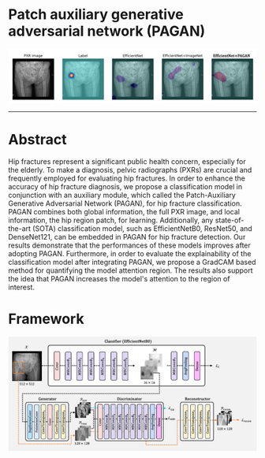 # Patch auxiliary generative adversarial network (PAGAN)

<p align="center">
  <img src="https://github.com/NYCUciflab/PAGAN_PXR/blob/main/figure/PXR_heatmap.png" />
</p>


---
# Abstract
Hip fractures represent a significant public health concern, especially for the elderly. To make a diagnosis, pelvic radiographs (PXRs) are crucial and frequently employed for evaluating hip fractures. In order to enhance the accuracy of hip fracture diagnosis, we propose a classification model in conjunction with an auxiliary module, which called the Patch-Auxiliary Generative Adversarial Network (PAGAN), for hip fracture classification. PAGAN combines both global information, the full PXR image, and local information, the hip region patch, for learning. Additionally, any state-of-the-art (SOTA) classification model, such as EfficientNetB0, ResNet50, and DenseNet121, can be embedded in PAGAN for hip fracture detection. Our results demonstrate that the performances of these models improves after adopting PAGAN. Furthermore, in order to evaluate the explainability of the classification model after integrating PAGAN, we propose a GradCAM based method for quantifying the model attention region. The results also support the idea that PAGAN increases the model's attention to the region of interest.




# Framework

<p align="center">
  <img src="https://github.com/NYCUciflab/PAGAN_PXR/blob/main/figure/framework.png" />
</p>


